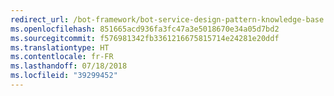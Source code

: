 ```yaml
---
redirect_url: /bot-framework/bot-service-design-pattern-knowledge-base
ms.openlocfilehash: 851665acd936fa3fc47a3e5018670e34a05d7bd2
ms.sourcegitcommit: f576981342fb3361216675815714e24281e20ddf
ms.translationtype: HT
ms.contentlocale: fr-FR
ms.lasthandoff: 07/18/2018
ms.locfileid: "39299452"
---
```

